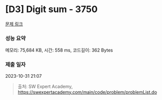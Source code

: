 # [D3] Digit sum - 3750 

[문제 링크](https://swexpertacademy.com/main/code/problem/problemDetail.do?contestProbId=AWHPiSYKAD0DFAUn) 

### 성능 요약

메모리: 75,684 KB, 시간: 558 ms, 코드길이: 362 Bytes

### 제출 일자

2023-10-31 21:07



> 출처: SW Expert Academy, https://swexpertacademy.com/main/code/problem/problemList.do